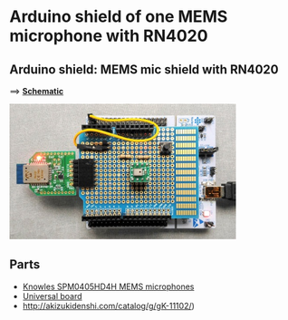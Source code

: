 # Arduino shield of one MEMS microphone with RN4020

## Arduino shield: MEMS mic shield with RN4020

==> **[Schematic](../kicad/mems_mic_board.pdf)**

<img src="./mems_mic_board_with_rn4020.jpg" width=400>

## Parts

- [Knowles SPM0405HD4H MEMS microphones](http://akizukidenshi.com/catalog/g/gM-05577/)
- [Universal board](http://akizukidenshi.com/catalog/g/gP-07555/)
- http://akizukidenshi.com/catalog/g/gK-11102/)
